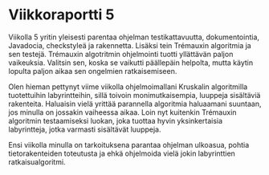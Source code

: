 # Viikkoraportti 5

Viikolla 5 yritin yleisesti parentaa ohjelman testikattavuutta, dokumentointia, Javadocia, checkstyleä ja rakennetta. Lisäksi tein Trémauxin algoritmia ja sen testejä. Trémauxin algotritmin ohjelmointi tuotti yllättävän paljon vaikeuksia. Valitsin sen, koska se vaikutti päällepäin helpolta, mutta käytin lopulta paljon aikaa sen ongelmien ratkaisemiseen.

Olen hieman pettynyt viime viikolla ohjelmoimallani Kruskalin algoritmilla tuotettuihin labyrintteihin, sillä toivoin monimutkaisempia, luuppeja sisältäviä rakenteita. Haluaisin vielä yrittää parannella algoritmia haluaamani suuntaan, jos minulla on jossakin vaiheessa aikaa. Loin nyt kuitenkin Trémauxin algoritmin testaamiseksi luokan, joka tuottaa hyvin yksinkertaisia labyrintteja, jotka varmasti sisältävät luuppeja.

Ensi viikolla minulla on tarkoituksena parantaa ohjelman ulkoasua, pohtia tietorakenteiden toteutusta ja ehkä ohjelmoida vielä jokin labyrinttien ratkaisualgoritmi.